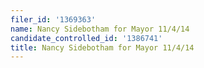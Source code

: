 ```yaml
---
filer_id: '1369363'
name: Nancy Sidebotham for Mayor 11/4/14
candidate_controlled_id: '1386741'
title: Nancy Sidebotham for Mayor 11/4/14
---
```

